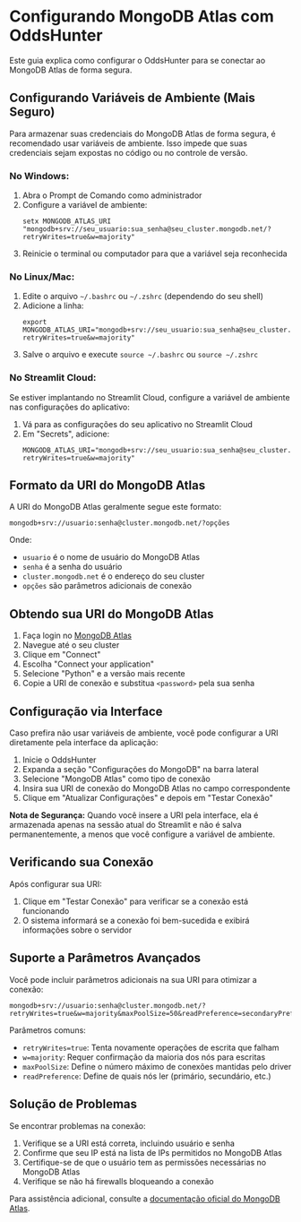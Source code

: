 # Configurando MongoDB Atlas com OddsHunter

Este guia explica como configurar o OddsHunter para se conectar ao MongoDB Atlas de forma segura.

## Configurando Variáveis de Ambiente (Mais Seguro)

Para armazenar suas credenciais do MongoDB Atlas de forma segura, é recomendado usar variáveis de ambiente. Isso impede que suas credenciais sejam expostas no código ou no controle de versão.

### No Windows:

1. Abra o Prompt de Comando como administrador
2. Configure a variável de ambiente:
   ```
   setx MONGODB_ATLAS_URI "mongodb+srv://seu_usuario:sua_senha@seu_cluster.mongodb.net/?retryWrites=true&w=majority"
   ```
3. Reinicie o terminal ou computador para que a variável seja reconhecida

### No Linux/Mac:

1. Edite o arquivo `~/.bashrc` ou `~/.zshrc` (dependendo do seu shell)
2. Adicione a linha:
   ```
   export MONGODB_ATLAS_URI="mongodb+srv://seu_usuario:sua_senha@seu_cluster.mongodb.net/?retryWrites=true&w=majority"
   ```
3. Salve o arquivo e execute `source ~/.bashrc` ou `source ~/.zshrc`

### No Streamlit Cloud:

Se estiver implantando no Streamlit Cloud, configure a variável de ambiente nas configurações do aplicativo:

1. Vá para as configurações do seu aplicativo no Streamlit Cloud
2. Em "Secrets", adicione:
   ```
   MONGODB_ATLAS_URI="mongodb+srv://seu_usuario:sua_senha@seu_cluster.mongodb.net/?retryWrites=true&w=majority"
   ```

## Formato da URI do MongoDB Atlas

A URI do MongoDB Atlas geralmente segue este formato:

```
mongodb+srv://usuario:senha@cluster.mongodb.net/?opções
```

Onde:
- `usuario` é o nome de usuário do MongoDB Atlas
- `senha` é a senha do usuário
- `cluster.mongodb.net` é o endereço do seu cluster
- `opções` são parâmetros adicionais de conexão

## Obtendo sua URI do MongoDB Atlas

1. Faça login no [MongoDB Atlas](https://cloud.mongodb.com/)
2. Navegue até o seu cluster
3. Clique em "Connect"
4. Escolha "Connect your application"
5. Selecione "Python" e a versão mais recente
6. Copie a URI de conexão e substitua `<password>` pela sua senha

## Configuração via Interface

Caso prefira não usar variáveis de ambiente, você pode configurar a URI diretamente pela interface da aplicação:

1. Inicie o OddsHunter
2. Expanda a seção "Configurações do MongoDB" na barra lateral
3. Selecione "MongoDB Atlas" como tipo de conexão
4. Insira sua URI de conexão do MongoDB Atlas no campo correspondente
5. Clique em "Atualizar Configurações" e depois em "Testar Conexão"

**Nota de Segurança:** Quando você insere a URI pela interface, ela é armazenada apenas na sessão atual do Streamlit e não é salva permanentemente, a menos que você configure a variável de ambiente.

## Verificando sua Conexão

Após configurar sua URI:

1. Clique em "Testar Conexão" para verificar se a conexão está funcionando
2. O sistema informará se a conexão foi bem-sucedida e exibirá informações sobre o servidor

## Suporte a Parâmetros Avançados

Você pode incluir parâmetros adicionais na sua URI para otimizar a conexão:

```
mongodb+srv://usuario:senha@cluster.mongodb.net/?retryWrites=true&w=majority&maxPoolSize=50&readPreference=secondaryPreferred
```

Parâmetros comuns:
- `retryWrites=true`: Tenta novamente operações de escrita que falham
- `w=majority`: Requer confirmação da maioria dos nós para escritas
- `maxPoolSize`: Define o número máximo de conexões mantidas pelo driver
- `readPreference`: Define de quais nós ler (primário, secundário, etc.)

## Solução de Problemas

Se encontrar problemas na conexão:

1. Verifique se a URI está correta, incluindo usuário e senha
2. Confirme que seu IP está na lista de IPs permitidos no MongoDB Atlas
3. Certifique-se de que o usuário tem as permissões necessárias no MongoDB Atlas
4. Verifique se não há firewalls bloqueando a conexão

Para assistência adicional, consulte a [documentação oficial do MongoDB Atlas](https://docs.atlas.mongodb.com/).

